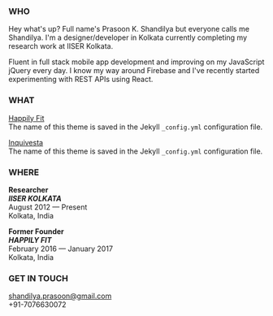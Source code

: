 [//]: # (This may be the most platform independent comment)

<!---
your comment goes here
and here

You can use the [editor on GitHub](https://github.com/PrasoonShandilya/prasoonshandilya.github.io/edit/master/index.md) to maintain and preview the content for your website in Markdown files.
-->

### WHO

Hey what's up? Full name's Prasoon K. Shandilya but everyone calls me Shandilya. I'm a designer/developer in Kolkata currently completing my research work at IISER Kolkata.

Fluent in full stack mobile app development and improving on my JavaScript jQuery every day. I know my way around Firebase and I've recently started experimenting with REST APIs using React.


### WHAT

[Happily Fit](https://play.google.com/store/apps/details?id=com.apphappily.happilyfit)  
The name of this theme is saved in the Jekyll `_config.yml` configuration file.

[Inquivesta](http://www.inquivesta.iiserkol.ac.in/)  
The name of this theme is saved in the Jekyll `_config.yml` configuration file.

### WHERE

**Researcher**  
***IISER KOLKATA***  
August 2012 — Present  
Kolkata, India  

**Former Founder**  
***HAPPILY FIT***  
February 2016 — January 2017  
Kolkata, India  

### GET IN TOUCH

shandilya.prasoon@gmail.com  
+91-7076630072  
